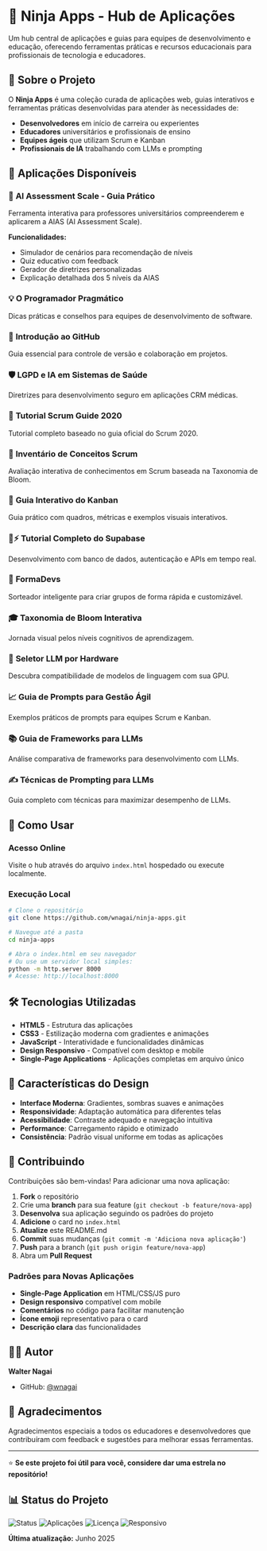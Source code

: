 # 🥷 Ninja Apps - Hub de Aplicações

Um hub central de aplicações e guias para equipes de desenvolvimento e educação, oferecendo ferramentas práticas e recursos educacionais para profissionais de tecnologia e educadores.

## 🎯 Sobre o Projeto

O **Ninja Apps** é uma coleção curada de aplicações web, guias interativos e ferramentas práticas desenvolvidas para atender às necessidades de:

- **Desenvolvedores** em início de carreira ou experientes
- **Educadores** universitários e profissionais de ensino
- **Equipes ágeis** que utilizam Scrum e Kanban
- **Profissionais de IA** trabalhando com LLMs e prompting

## 📱 Aplicações Disponíveis

### 🤖 **AI Assessment Scale - Guia Prático**
Ferramenta interativa para professores universitários compreenderem e aplicarem a AIAS (AI Assessment Scale). 

**Funcionalidades:**
- Simulador de cenários para recomendação de níveis
- Quiz educativo com feedback
- Gerador de diretrizes personalizadas
- Explicação detalhada dos 5 níveis da AIAS

### 💡 **O Programador Pragmático**
Dicas práticas e conselhos para equipes de desenvolvimento de software.

### 🐙 **Introdução ao GitHub**
Guia essencial para controle de versão e colaboração em projetos.

### 🛡️ **LGPD e IA em Sistemas de Saúde**
Diretrizes para desenvolvimento seguro em aplicações CRM médicas.

### 📜 **Tutorial Scrum Guide 2020**
Tutorial completo baseado no guia oficial do Scrum 2020.

### 🎯 **Inventário de Conceitos Scrum**
Avaliação interativa de conhecimentos em Scrum baseada na Taxonomia de Bloom.

### 🚦 **Guia Interativo do Kanban**
Guia prático com quadros, métricas e exemplos visuais interativos.

### 💾⚡ **Tutorial Completo do Supabase**
Desenvolvimento com banco de dados, autenticação e APIs em tempo real.

### 👥 **FormaDevs**
Sorteador inteligente para criar grupos de forma rápida e customizável.

### 🎓 **Taxonomia de Bloom Interativa**
Jornada visual pelos níveis cognitivos de aprendizagem.

### 🚀 **Seletor LLM por Hardware**
Descubra compatibilidade de modelos de linguagem com sua GPU.

### 📈 **Guia de Prompts para Gestão Ágil**
Exemplos práticos de prompts para equipes Scrum e Kanban.

### 📚 **Guia de Frameworks para LLMs**
Análise comparativa de frameworks para desenvolvimento com LLMs.

### ✍️ **Técnicas de Prompting para LLMs**
Guia completo com técnicas para maximizar desempenho de LLMs.

## 🚀 Como Usar

### Acesso Online
Visite o hub através do arquivo `index.html` hospedado ou execute localmente.

### Execução Local
```bash
# Clone o repositório
git clone https://github.com/wnagai/ninja-apps.git

# Navegue até a pasta
cd ninja-apps

# Abra o index.html em seu navegador
# Ou use um servidor local simples:
python -m http.server 8000
# Acesse: http://localhost:8000
```

## 🛠️ Tecnologias Utilizadas

- **HTML5** - Estrutura das aplicações
- **CSS3** - Estilização moderna com gradientes e animações
- **JavaScript** - Interatividade e funcionalidades dinâmicas
- **Design Responsivo** - Compatível com desktop e mobile
- **Single-Page Applications** - Aplicações completas em arquivo único

## 🎨 Características do Design

- **Interface Moderna**: Gradientes, sombras suaves e animações
- **Responsividade**: Adaptação automática para diferentes telas
- **Acessibilidade**: Contraste adequado e navegação intuitiva
- **Performance**: Carregamento rápido e otimizado
- **Consistência**: Padrão visual uniforme em todas as aplicações

## 🤝 Contribuindo

Contribuições são bem-vindas! Para adicionar uma nova aplicação:

1. **Fork** o repositório
2. Crie uma **branch** para sua feature (`git checkout -b feature/nova-app`)
3. **Desenvolva** sua aplicação seguindo os padrões do projeto
4. **Adicione** o card no `index.html`
5. **Atualize** este README.md
6. **Commit** suas mudanças (`git commit -m 'Adiciona nova aplicação'`)
7. **Push** para a branch (`git push origin feature/nova-app`)
8. Abra um **Pull Request**

### Padrões para Novas Aplicações

- **Single-Page Application** em HTML/CSS/JS puro
- **Design responsivo** compatível com mobile
- **Comentários** no código para facilitar manutenção
- **Ícone emoji** representativo para o card
- **Descrição clara** das funcionalidades

## 👨‍💻 Autor

**Walter Nagai**
- GitHub: [@wnagai](https://github.com/wnagai)

## 🌟 Agradecimentos

Agradecimentos especiais a todos os educadores e desenvolvedores que contribuíram com feedback e sugestões para melhorar essas ferramentas.

---

⭐ **Se este projeto foi útil para você, considere dar uma estrela no repositório!**

## 📊 Status do Projeto

![Status](https://img.shields.io/badge/Status-Ativo-brightgreen)
![Aplicações](https://img.shields.io/badge/Aplicações-13-blue)
![Licença](https://img.shields.io/badge/Licença-MIT-yellow)
![Responsivo](https://img.shields.io/badge/Design-Responsivo-purple)

**Última atualização:** Junho 2025
